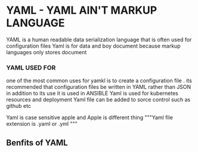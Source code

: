 # YAML - YAML AIN'T MARKUP LANGUAGE 
YAML is a human readable data serialization language that is often used for configuration files
Yaml is for data and boy document because markup languages only stores document

### YAML USED FOR 

one of the most common uses for yamkl is to create a  configuration file . its recommended that configuration files be written in YAML rather than JSON 
in addition to its use it is used in ANSIBLE 
Yaml is used for kubernetes resources and deployment
Yaml file can be added to sorce control such as github etc 

Yaml is  case sensitive apple and Apple is different thing
"""Yaml file extension is .yaml or .yml """


## Benfits of YAML
